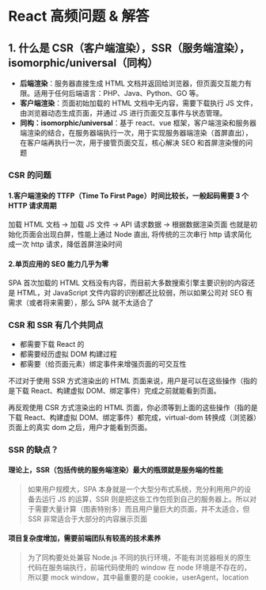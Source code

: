 # React 高频问题 & 解答

## 1. 什么是 CSR（客户端渲染），SSR（服务端渲染），isomorphic/universal（同构）

- **后端渲染**：服务器直接生成 HTML 文档并返回给浏览器，但页面交互能力有限。适用于任何后端语言：PHP、Java、Python、GO 等。
- **客户端渲染**：页面初始加载的 HTML 文档中无内容，需要下载执行 JS 文件，由浏览器动态生成页面，并通过 JS 进行页面交互事件与状态管理。
- **同构：isomorphic/universal**：基于 react、vue 框架，客户端渲染和服务器端渲染的结合，在服务器端执行一次，用于实现服务器端渲染（首屏直出），在客户端再执行一次，用于接管页面交互，核心解决 SEO 和首屏渲染慢的问题

### CSR 的问题

#### 1.客户端渲染的 TTFP（Time To First Page）时间比较长，一般起码需要 3 个 HTTP 请求周期

加载 HTML 文档 -> 加载 JS 文件 -> API 请求数据 -> 根据数据渲染页面
也就是初始化页面会出现白屏，性能上通过 Node 直出, 将传统的三次串行 http 请求简化成一次 http 请求，降低首屏渲染时间

#### 2.单页应用的 SEO 能力几乎为零

SPA 首次加载的 HTML 文档没有内容，而目前大多数搜索引擎主要识别的内容还是 HTML，对 JavaScript 文件内容的识别都还比较弱，所以如果公司对 SEO 有需求（或者将来需要），那么 SPA 就不太适合了

### CSR 和 SSR 有几个共同点

- 都需要下载 React 的
- 都需要经历虚拟 DOM 构建过程
- 都需要（给页面元素）绑定事件来增强页面的可交互性

不过对于使用 SSR 方式渲染出的 HTML 页面来说，用户是可以在这些操作（指的是下载 React、构建虚拟 DOM、绑定事件）完成之前就能看到页面。

再反观使用 CSR 方式渲染出的 HTML 页面，你必须等到上面的这些操作（指的是下载 React、构建虚拟 DOM、绑定事件）都完成，virtual-dom 转换成（浏览器）页面上的真实 dom 之后，用户才能看到页面。

### SSR 的缺点？

#### 理论上，SSR（包括传统的服务端渲染）最大的瓶颈就是服务端的性能

> 如果用户规模大，SPA 本身就是一个大型分布式系统，充分利用用户的设备去运行 JS 的运算，SSR 则是把这些工作包揽到自己的服务器上。所以对于需要大量计算（图表特别多）而且用户量巨大的页面，并不太适合，但 SSR 非常适合于大部分的内容展示页面

#### 项目复杂度增加，需要前端团队有较高的技术素养

> 为了同构要处处兼容 Node.js 不同的执行环境，不能有浏览器相关的原生代码在服务端执行，前端代码使用的 window 在 node 环境是不存在的，所以要 mock window，其中最重要的是 cookie，userAgent，location
